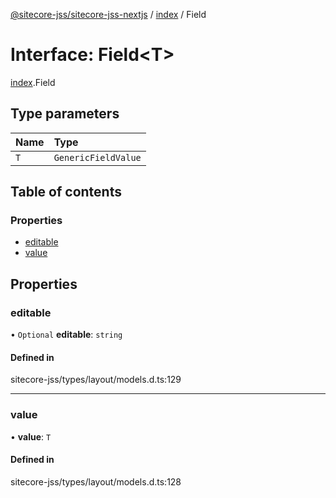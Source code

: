 [@sitecore-jss/sitecore-jss-nextjs](../README.md) / [index](../modules/index.md) / Field

# Interface: Field\<T\>

[index](../modules/index.md).Field

## Type parameters

| Name | Type |
| :------ | :------ |
| `T` | `GenericFieldValue` |

## Table of contents

### Properties

- [editable](index.Field.md#editable)
- [value](index.Field.md#value)

## Properties

### editable

• `Optional` **editable**: `string`

#### Defined in

sitecore-jss/types/layout/models.d.ts:129

___

### value

• **value**: `T`

#### Defined in

sitecore-jss/types/layout/models.d.ts:128
